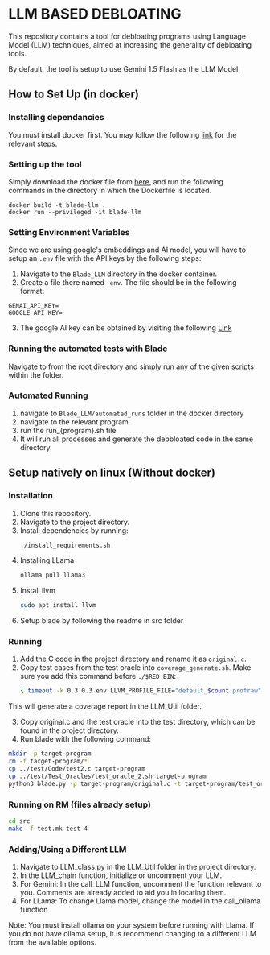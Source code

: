 # LLM BASED DEBLOATING

This repository contains a tool for debloating programs using Language Model (LLM) techniques, aimed at increasing the generality of debloating tools.

By default, the tool is setup to use Gemini 1.5 Flash as the LLM Model.

## How to Set Up (in docker)

### Installing dependancies

You must install docker first. You may follow the following [link](https://docs.docker.com/engine/install/) for the relevant steps.


### Setting up the tool
Simply download the docker file from [here](https://github.com/moizali01/Blade_LLM/blob/main/docker/Dockerfile), and run the following commands in the directory in which the Dockerfile is located.

```
docker build -t blade-llm . 
docker run --privileged -it blade-llm
```

### Setting Environment Variables
Since we are using google's embeddings and AI model, you will have to setup an `.env` file with the API keys by the following steps: 

1) Navigate to the `Blade_LLM` directory in the docker container.
2) Create a file there named `.env`. The file should be in the following format:
```
GENAI_API_KEY=
GOOGLE_API_KEY=
```
3. The google AI key can be obtained by visiting the following [Link](https://aistudio.google.com/)



### Running the automated tests with Blade
Navigate to  from the root directory and simply run any of the given scripts within the folder.

### Automated Running
1) navigate to `Blade_LLM/automated_runs` folder in the docker directory
2) navigate to the relevant program.
3) run the run_{program}.sh file
4) It will run all processes and generate the debbloated code in the same directory.


## Setup natively on linux (Without docker)

### Installation
1. Clone this repository.
2. Navigate to the project directory.
3. Install dependencies by running:
    ```bash
    ./install_requirements.sh
    ```
4) Installing LLama
    ```bash
    ollama pull llama3
    ```
5) Install llvm
   ```bash
   sudo apt install llvm
   ```
6) Setup blade by following the readme in src folder

### Running
1. Add the C code in the project directory and rename it as `original.c`.
2. Copy test cases from the test oracle into `coverage_generate.sh`.
   Make sure you add this command before `./$RED_BIN`:
   ```bash
   { timeout -k 0.3 0.3 env LLVM_PROFILE_FILE="default_$count.profraw" ./$RED_BIN ./testfold/hello; } || exit 1 # Before RED_BIN add this line

This will generate a coverage report in the LLM_Util folder.

3. Copy original.c and the test oracle into the test directory, which can be found in the project directory.
4. Run blade with the following command:

```bash
mkdir -p target-program
rm -f target-program/*
cp ../test/Code/test2.c target-program
cp ../test/Test_Oracles/test_oracle_2.sh target-program
python3 blade.py -p target-program/original.c -t target-program/test_oracle.sh -u 3 -d 3
```

### Running on RM (files already setup)
```bash
cd src
make -f test.mk test-4
```

### Adding/Using a Different LLM
1) Navigate to LLM_class.py in the LLM_Util folder in the project directory.
2) In the LLM_chain function, initialize or uncomment your LLM.
3) For Gemini: In the call_LLM function, uncomment the function relevant to you. Comments are already added to aid you in locating them.
4) For LLama: To change Llama model, change the model in the call_ollama function

Note: You must install ollama on your system before running with Llama. If you do not have ollama setup, it is recommend changing to a different LLM from the available options. 


